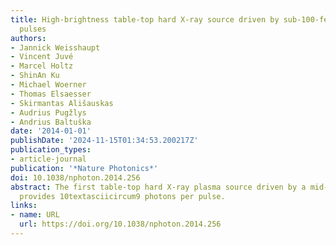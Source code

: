 ```yaml
---
title: High-brightness table-top hard X-ray source driven by sub-100-femtosecond mid-infrared
  pulses
authors:
- Jannick Weisshaupt
- Vincent Juvé
- Marcel Holtz
- ShinAn Ku
- Michael Woerner
- Thomas Elsaesser
- Skirmantas Ališauskas
- Audrius Pugžlys
- Andrius Baltuška
date: '2014-01-01'
publishDate: '2024-11-15T01:34:53.200217Z'
publication_types:
- article-journal
publication: '*Nature Photonics*'
doi: 10.1038/nphoton.2014.256
abstract: The first table-top hard X-ray plasma source driven by a mid-infrared source
  provides 10textasciicircum9 photons per pulse.
links:
- name: URL
  url: https://doi.org/10.1038/nphoton.2014.256
---
```

